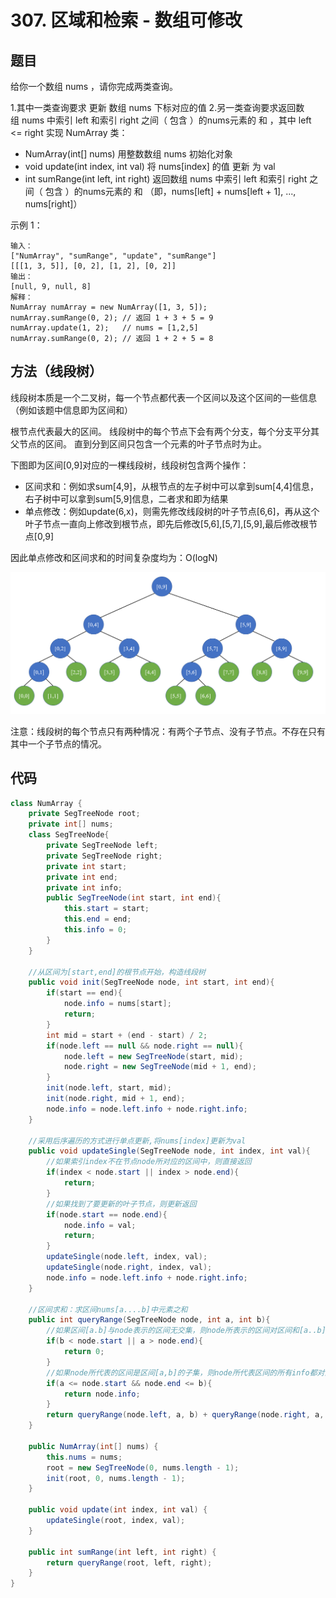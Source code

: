 # 307. 区域和检索 - 数组可修改

## 题目
给你一个数组 nums ，请你完成两类查询。

1.其中一类查询要求 更新 数组 nums 下标对应的值
2.另一类查询要求返回数组 nums 中索引 left 和索引 right 之间（ 包含 ）的nums元素的 和 ，其中 left <= right
实现 NumArray 类：

* NumArray(int[] nums) 用整数数组 nums 初始化对象
* void update(int index, int val) 将 nums[index] 的值 更新 为 val
* int sumRange(int left, int right) 返回数组 nums 中索引 left 和索引 right 之间（ 包含 ）的nums元素的 和 （即，nums[left] + nums[left + 1], ..., nums[right]）
 


示例 1：

    输入：
    ["NumArray", "sumRange", "update", "sumRange"]
    [[[1, 3, 5]], [0, 2], [1, 2], [0, 2]]
    输出：
    [null, 9, null, 8]
    解释：
    NumArray numArray = new NumArray([1, 3, 5]);
    numArray.sumRange(0, 2); // 返回 1 + 3 + 5 = 9
    numArray.update(1, 2);   // nums = [1,2,5]
    numArray.sumRange(0, 2); // 返回 1 + 2 + 5 = 8

## 方法（线段树）
线段树本质是一个二叉树，每一个节点都代表一个区间以及这个区间的一些信息（例如该题中信息即为区间和）  

根节点代表最大的区间。
线段树中的每个节点下会有两个分支，每个分支平分其父节点的区间。
直到分到区间只包含一个元素的叶子节点时为止。

下图即为区间[0,9]对应的一棵线段树，线段树包含两个操作：
* 区间求和：例如求sum[4,9]，从根节点的左子树中可以拿到sum[4,4]信息，右子树中可以拿到sum[5,9]信息，二者求和即为结果
* 单点修改：例如update(6,x)，则需先修改线段树的叶子节点[6,6]，再从这个叶子节点一直向上修改到根节点，即先后修改[5,6],[5,7],[5,9],最后修改根节点[0,9]

因此单点修改和区间求和的时间复杂度均为：O(logN)

![](307.%E7%BA%BF%E6%AE%B5%E6%A0%91.png)

注意：线段树的每个节点只有两种情况：有两个子节点、没有子节点。不存在只有其中一个子节点的情况。

## 代码
```java
class NumArray {
    private SegTreeNode root;
    private int[] nums;
    class SegTreeNode{
        private SegTreeNode left;
        private SegTreeNode right;
        private int start;
        private int end;
        private int info;
        public SegTreeNode(int start, int end){
            this.start = start;
            this.end = end;
            this.info = 0;
        }
    }

    //从区间为[start,end]的根节点开始，构造线段树
    public void init(SegTreeNode node, int start, int end){
        if(start == end){
            node.info = nums[start];
            return;
        }
        int mid = start + (end - start) / 2;
        if(node.left == null && node.right == null){
            node.left = new SegTreeNode(start, mid);
            node.right = new SegTreeNode(mid + 1, end);
        }
        init(node.left, start, mid);
        init(node.right, mid + 1, end);
        node.info = node.left.info + node.right.info;
    }

    //采用后序遍历的方式进行单点更新,将nums[index]更新为val
    public void updateSingle(SegTreeNode node, int index, int val){
        //如果索引index不在节点node所对应的区间中，则直接返回
        if(index < node.start || index > node.end){
            return;
        }
        //如果找到了要更新的叶子节点，则更新返回
        if(node.start == node.end){
            node.info = val;
            return;
        }
        updateSingle(node.left, index, val);
        updateSingle(node.right, index, val);
        node.info = node.left.info + node.right.info;
    }

    //区间求和：求区间nums[a....b]中元素之和
    public int queryRange(SegTreeNode node, int a, int b){
        //如果区间[a.b]与node表示的区间无交集，则node所表示的区间对区间和[a..b]的贡献为0
        if(b < node.start || a > node.end){
            return 0;
        }
        //如果node所代表的区间是区间[a,b]的子集，则node所代表区间的所有info都对区间和[a,b]有贡献
        if(a <= node.start && node.end <= b){
            return node.info;
        }
        return queryRange(node.left, a, b) + queryRange(node.right, a, b);
    }

    public NumArray(int[] nums) {
        this.nums = nums;
        root = new SegTreeNode(0, nums.length - 1);
        init(root, 0, nums.length - 1);
    }

    public void update(int index, int val) {
        updateSingle(root, index, val);
    }

    public int sumRange(int left, int right) {
        return queryRange(root, left, right);
    }
}
```